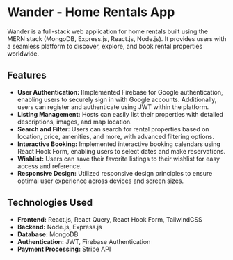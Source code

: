 # Wander - Home Rentals App

Wander is a full-stack web application for home rentals built using the MERN stack (MongoDB, Express.js, React.js, Node.js). It provides users with a seamless platform to discover, explore, and book rental properties worldwide.

## Features

- **User Authentication:** IImplemented Firebase for Google authentication, enabling users to securely sign in with Google accounts. Additionally, users can register and authenticate using JWT within the platform.
- **Listing Management:** Hosts can easily list their properties with detailed descriptions, images, and map location.
- **Search and Filter:** Users can search for rental properties based on location, price, amenities, and more, with advanced filtering options.
- **Interactive Booking:** Implemented interactive booking calendars using React Hook Form, enabling users to select dates and make reservations.
- **Wishlist:** Users can save their favorite listings to their wishlist for easy access and reference.
- **Responsive Design:** Utilized responsive design principles to ensure optimal user experience across devices and screen sizes.

## Technologies Used

- **Frontend:** React.js, React Query, React Hook Form, TailwindCSS
- **Backend:** Node.js, Express.js
- **Database:** MongoDB
- **Authentication:** JWT, Firebase Authentication
- **Payment Processing:** Stripe API

